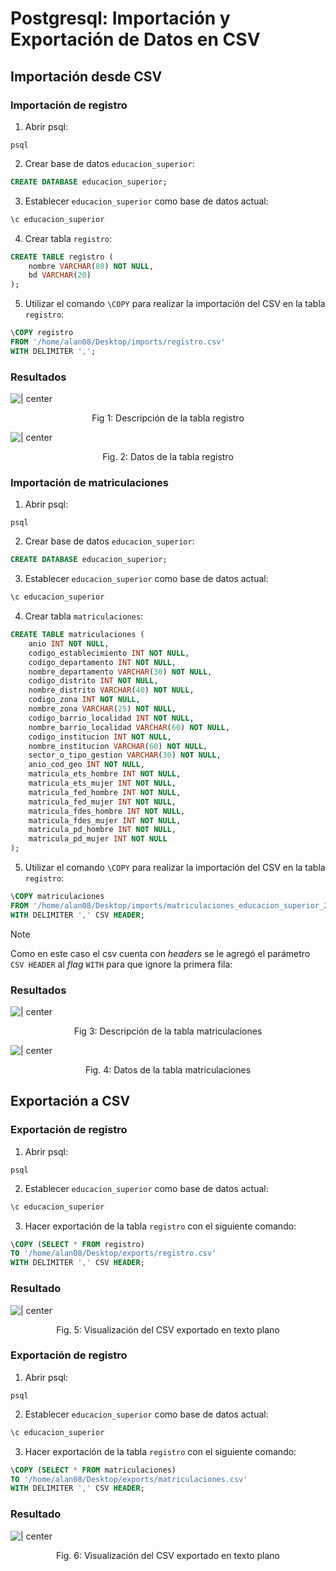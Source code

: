 # Postgresql: Importación y Exportación de Datos en CSV

## Importación desde CSV

### Importación de registro

1. Abrir psql:
  
```shell
psql
```

2. Crear base de datos `educacion_superior`:

```sql
CREATE DATABASE educacion_superior;
```

3. Establecer `educacion_superior` como base de datos actual:

```sql
\c educacion_superior
```

4. Crear tabla `registro`:

```sql
CREATE TABLE registro (
	nombre VARCHAR(80) NOT NULL,
	bd VARCHAR(20)
);
```

5. Utilizar el comando `\COPY` para realizar la importación del CSV en la tabla `registro`:

```sql
\COPY registro
FROM '/home/alan08/Desktop/imports/registro.csv'
WITH DELIMITER ',';
```

<div style="page-break-after: always;"></div>

### Resultados

![ | center](img/1-tabla_registro.jpg)

<center>Fig 1: Descripción de la tabla registro</center>

![ | center](img/2-tabla_registro.jpg)

<center>Fig. 2: Datos de la tabla registro</center>

<div style="page-break-after: always;"></div>

### Importación de matriculaciones

1. Abrir psql:
  
```shell
psql
```

2. Crear base de datos `educacion_superior`:

```sql
CREATE DATABASE educacion_superior;
```

3. Establecer `educacion_superior` como base de datos actual:

```sql
\c educacion_superior
```

4. Crear tabla `matriculaciones`:

```sql
CREATE TABLE matriculaciones (
	anio INT NOT NULL,
	codigo_establecimiento INT NOT NULL,
	codigo_departamento INT NOT NULL,
	nombre_departamento VARCHAR(30) NOT NULL,
	codigo_distrito INT NOT NULL,
	nombre_distrito VARCHAR(40) NOT NULL,
	codigo_zona INT NOT NULL,
	nombre_zona VARCHAR(25) NOT NULL,
	codigo_barrio_localidad INT NOT NULL,
	nombre_barrio_localidad VARCHAR(60) NOT NULL,
	codigo_institucion INT NOT NULL,
	nombre_institucion VARCHAR(60) NOT NULL,
	sector_o_tipo_gestion VARCHAR(30) NOT NULL,
	anio_cod_geo INT NOT NULL,
	matricula_ets_hombre INT NOT NULL,
	matricula_ets_mujer INT NOT NULL,
	matricula_fed_hombre INT NOT NULL,
	matricula_fed_mujer INT NOT NULL,
	matricula_fdes_hombre INT NOT NULL,
	matricula_fdes_mujer INT NOT NULL,
	matricula_pd_hombre INT NOT NULL,
	matricula_pd_mujer INT NOT NULL
);
```

5. Utilizar el comando `\COPY` para realizar la importación del CSV en la tabla `registro`:

```sql
\COPY matriculaciones
FROM '/home/alan08/Desktop/imports/matriculaciones_educacion_superior_2012.csv'
WITH DELIMITER ',' CSV HEADER;
```

> [!NOTE]
> 
> Como en este caso el csv cuenta con _headers_ se le agregó el parámetro `CSV HEADER` al _flag_ `WITH` para que ignore la primera fila:

<div style="page-break-after: always;"></div>

### Resultados

![ | center](img/3_tabla_matriculaciones.jpg)

<center>Fig 3: Descripción de la tabla matriculaciones</center>

![ | center](img/4-tabla_matriculaciones.jpg)

<center>Fig. 4: Datos de la tabla matriculaciones</center>

<div style="page-break-after: always;"></div>

## Exportación a CSV

### Exportación de registro

1. Abrir psql:
  
```shell
psql
```

2. Establecer `educacion_superior` como base de datos actual:

```sql
\c educacion_superior
```

3. Hacer exportación de la tabla `registro` con el siguiente comando:

```sql
\COPY (SELECT * FROM registro) 
TO '/home/alan08/Desktop/exports/registro.csv' 
WITH DELIMITER ',' CSV HEADER;
```

<div style="page-break-after: always;"></div>

### Resultado

![ | center](img/5-export_registro.jpg)

<center>Fig. 5: Visualización del CSV exportado en texto plano</center>

<div style="page-break-after: always;"></div>

### Exportación de registro

1. Abrir psql:
  
```shell
psql
```

2. Establecer `educacion_superior` como base de datos actual:

```sql
\c educacion_superior
```

3. Hacer exportación de la tabla `registro` con el siguiente comando:

```sql
\COPY (SELECT * FROM matriculaciones) 
TO '/home/alan08/Desktop/exports/matriculaciones.csv' 
WITH DELIMITER ',' CSV HEADER;
```

<div style="page-break-after: always;"></div>

### Resultado

![ | center](img/6-erport_matriculaciones.jpg)

<center>Fig. 6: Visualización del CSV exportado en texto plano</center>